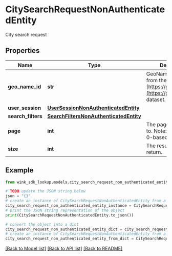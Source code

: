 # CitySearchRequestNonAuthenticatedEntity

City search request

## Properties

Name | Type | Description | Notes
------------ | ------------- | ------------- | -------------
**geo_name_id** | **str** | GeoName identifier from the [https://geonames.org](https://geonames.org) dataset. | 
**user_session** | [**UserSessionNonAuthenticatedEntity**](UserSessionNonAuthenticatedEntity.md) |  | 
**search_filters** | [**SearchFiltersNonAuthenticatedEntity**](SearchFiltersNonAuthenticatedEntity.md) |  | [optional] 
**page** | **int** | The page to paginate to. Note: Page uses a 0-based index. | [default to 0]
**size** | **int** | The result size to return. | [default to 6]

## Example

```python
from wink_sdk_lookup.models.city_search_request_non_authenticated_entity import CitySearchRequestNonAuthenticatedEntity

# TODO update the JSON string below
json = "{}"
# create an instance of CitySearchRequestNonAuthenticatedEntity from a JSON string
city_search_request_non_authenticated_entity_instance = CitySearchRequestNonAuthenticatedEntity.from_json(json)
# print the JSON string representation of the object
print(CitySearchRequestNonAuthenticatedEntity.to_json())

# convert the object into a dict
city_search_request_non_authenticated_entity_dict = city_search_request_non_authenticated_entity_instance.to_dict()
# create an instance of CitySearchRequestNonAuthenticatedEntity from a dict
city_search_request_non_authenticated_entity_from_dict = CitySearchRequestNonAuthenticatedEntity.from_dict(city_search_request_non_authenticated_entity_dict)
```
[[Back to Model list]](../README.md#documentation-for-models) [[Back to API list]](../README.md#documentation-for-api-endpoints) [[Back to README]](../README.md)


